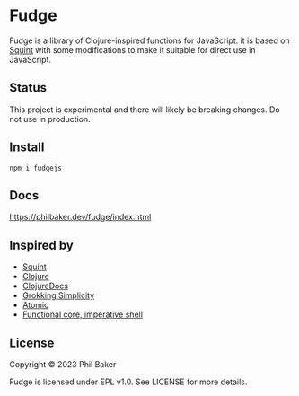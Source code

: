 # Fudge

Fudge is a library of Clojure-inspired functions for JavaScript. it is based on 
[Squint](https://github.com/squint-cljs/squint) with some modifications to make 
it suitable for direct use in JavaScript. 

## Status
This project is experimental and there will likely be breaking changes. Do not
use in production.

## Install
`npm i fudgejs`

## Docs
https://philbaker.dev/fudge/index.html

## Inspired by
- [Squint](https://github.com/squint-cljs/squint)
- [Clojure](https://github.com/clojure/clojure)
- [ClojureDocs](https://clojuredocs.org)
- [Grokking Simplicity](https://www.manning.com/books/grokking-simplicity)
- [Atomic](https://github.com/mlanza/atomic)
- [Functional core, imperative shell](https://www.destroyallsoftware.com/screencasts/catalog/functional-core-imperative-shell)

## License

Copyright © 2023 Phil Baker

Fudge is licensed under EPL v1.0. See LICENSE for more details.
